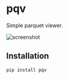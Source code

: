 # pqv

Simple parquet viewer.

![screenshot](screenshot.png)

## Installation

```
pip install pqv
```